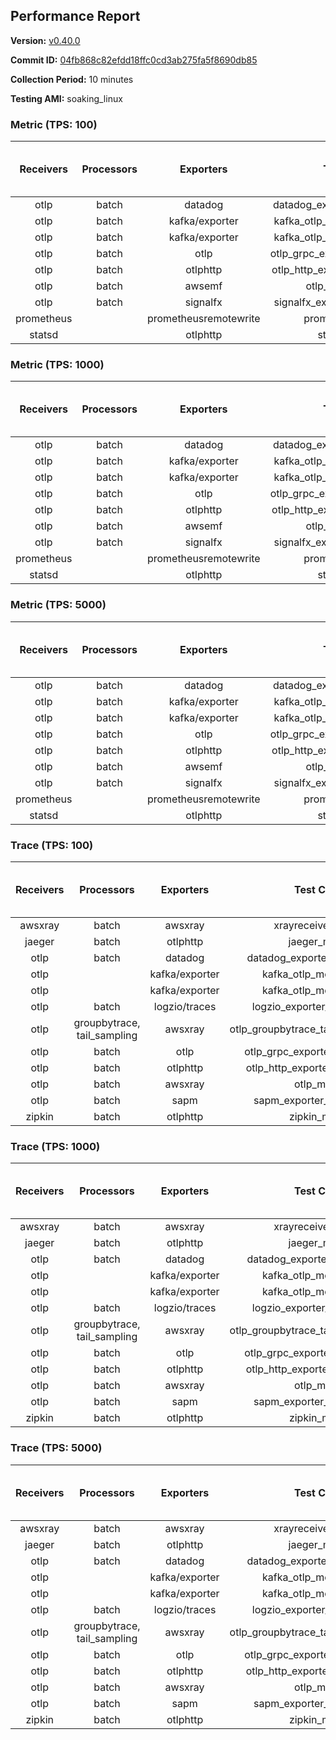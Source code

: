 ## Performance Report

**Version:** [v0.40.0](https://github.com/aws-observability/aws-otel-collector/releases/tag/v0.40.0)

**Commit ID:** [04fb868c82efdd18ffc0cd3ab275fa5f8690db85](https://github.com/aws-observability/aws-otel-collector/commit/04fb868c82efdd18ffc0cd3ab275fa5f8690db85)

**Collection Period:** 10 minutes

**Testing AMI:** soaking_linux


### Metric (TPS: 100)
| Receivers | Processors | Exporters | Test Case | Data Type | Instance Type | Avg CPU Usage (Percent) | Avg Memory Usage (Megabytes) | Max CPU Usage (Percent) | Max Memory Usage (Megabytes) |
|:---------:|:----------:|:---------:|:---------:|:---------:|:-------------:|:-----------------------:|:----------------------------:|:-----------------------:|:----------------------------:|
| otlp | batch | datadog | datadog_exporter_metric_mock | otlp | m5.2xlarge | 0.47 | 102.20 | 0.60 | 104.91 |
| otlp | batch | kafka/exporter | kafka_otlp_metric_mock_2_8_1 | otlp | m5.2xlarge | 1.54 | 106.86 | 2.50 | 108.63 |
| otlp | batch | kafka/exporter | kafka_otlp_metric_mock_3_2_0 | otlp | m5.2xlarge | 0.20 | 100.65 | 0.40 | 102.84 |
| otlp | batch | otlp | otlp_grpc_exporter_metric_mock | otlp | m5.2xlarge | 0.18 | 94.67 | 0.30 | 97.15 |
| otlp | batch | otlphttp | otlp_http_exporter_metric_mock | otlp | m5.2xlarge | 0.22 | 103.49 | 0.40 | 106.39 |
| otlp | batch | awsemf | otlp_metric_mock | otlp | m5.2xlarge | 0.40 | 98.03 | 0.60 | 98.94 |
| otlp | batch | signalfx | signalfx_exporter_metric_mock | otlp | m5.2xlarge | 0.24 | 104.91 | 0.40 | 107.75 |
| prometheus |  | prometheusremotewrite | prometheus_mock | prometheus | m5.2xlarge | 0.08 | 100.60 | 0.20 | 101.46 |
| statsd |  | otlphttp | statsd_mock | statsd | m5.2xlarge | 0.01 | 82.98 | 0.10 | 84.50 |

### Metric (TPS: 1000)
| Receivers | Processors | Exporters | Test Case | Data Type | Instance Type | Avg CPU Usage (Percent) | Avg Memory Usage (Megabytes) | Max CPU Usage (Percent) | Max Memory Usage (Megabytes) |
|:---------:|:----------:|:---------:|:---------:|:---------:|:-------------:|:-----------------------:|:----------------------------:|:-----------------------:|:----------------------------:|
| otlp | batch | datadog | datadog_exporter_metric_mock | otlp | m5.2xlarge | 2.15 | 106.11 | 2.50 | 108.40 |
| otlp | batch | kafka/exporter | kafka_otlp_metric_mock_2_8_1 | otlp | m5.2xlarge | 0.51 | 103.25 | 0.60 | 103.87 |
| otlp | batch | kafka/exporter | kafka_otlp_metric_mock_3_2_0 | otlp | m5.2xlarge | 0.60 | 108.87 | 2.30 | 109.89 |
| otlp | batch | otlp | otlp_grpc_exporter_metric_mock | otlp | m5.2xlarge | 0.44 | 96.61 | 0.60 | 98.03 |
| otlp | batch | otlphttp | otlp_http_exporter_metric_mock | otlp | m5.2xlarge | 0.58 | 105.38 | 0.90 | 108.14 |
| otlp | batch | awsemf | otlp_metric_mock | otlp | m5.2xlarge | 1.70 | 102.79 | 1.80 | 104.03 |
| otlp | batch | signalfx | signalfx_exporter_metric_mock | otlp | m5.2xlarge | 0.87 | 106.38 | 1.10 | 108.56 |
| prometheus |  | prometheusremotewrite | prometheus_mock | prometheus | m5.2xlarge | 0.77 | 124.44 | 1.50 | 131.16 |
| statsd |  | otlphttp | statsd_mock | statsd | m5.2xlarge | 0.01 | 82.24 | 0.10 | 82.50 |

### Metric (TPS: 5000)
| Receivers | Processors | Exporters | Test Case | Data Type | Instance Type | Avg CPU Usage (Percent) | Avg Memory Usage (Megabytes) | Max CPU Usage (Percent) | Max Memory Usage (Megabytes) |
|:---------:|:----------:|:---------:|:---------:|:---------:|:-------------:|:-----------------------:|:----------------------------:|:-----------------------:|:----------------------------:|
| otlp | batch | datadog | datadog_exporter_metric_mock | otlp | m5.2xlarge | 10.40 | 122.68 | 11.80 | 128.74 |
| otlp | batch | kafka/exporter | kafka_otlp_metric_mock_2_8_1 | otlp | m5.2xlarge | 11.26 | 121.72 | 13.50 | 124.92 |
| otlp | batch | kafka/exporter | kafka_otlp_metric_mock_3_2_0 | otlp | m5.2xlarge | 12.91 | 121.10 | 13.80 | 125.40 |
| otlp | batch | otlp | otlp_grpc_exporter_metric_mock | otlp | m5.2xlarge | 1.46 | 102.19 | 1.70 | 103.84 |
| otlp | batch | otlphttp | otlp_http_exporter_metric_mock | otlp | m5.2xlarge | 2.09 | 106.89 | 2.40 | 109.93 |
| otlp | batch | awsemf | otlp_metric_mock | otlp | m5.2xlarge | 8.18 | 114.18 | 9.20 | 116.72 |
| otlp | batch | signalfx | signalfx_exporter_metric_mock | otlp | m5.2xlarge | 3.91 | 107.69 | 4.20 | 112.55 |
| prometheus |  | prometheusremotewrite | prometheus_mock | prometheus | m5.2xlarge | 4.93 | 237.06 | 8.50 | 263.65 |
| statsd |  | otlphttp | statsd_mock | statsd | m5.2xlarge | 0.01 | 83.67 | 0.10 | 84.80 |

### Trace (TPS: 100)
| Receivers | Processors | Exporters | Test Case | Data Type | Instance Type | Avg CPU Usage (Percent) | Avg Memory Usage (Megabytes) | Max CPU Usage (Percent) | Max Memory Usage (Megabytes) |
|:---------:|:----------:|:---------:|:---------:|:---------:|:-------------:|:-----------------------:|:----------------------------:|:-----------------------:|:----------------------------:|
| awsxray | batch | awsxray | xrayreceiver_mock | xray | m5.2xlarge | 4.00 | 98.22 | 4.60 | 99.20 |
| jaeger | batch | otlphttp | jaeger_mock | jaeger | m5.2xlarge | 0.04 | 82.29 | 0.10 | 83.24 |
| otlp | batch | datadog | datadog_exporter_trace_mock | otlp | m5.2xlarge | 0.06 | 85.86 | 0.20 | 86.54 |
| otlp |  | kafka/exporter | kafka_otlp_mock_2_8_1 | otlp | m5.2xlarge | 0.06 | 88.80 | 0.20 | 91.03 |
| otlp |  | kafka/exporter | kafka_otlp_mock_3_2_0 | otlp | m5.2xlarge | 0.11 | 89.70 | 0.30 | 91.23 |
| otlp | batch | logzio/traces | logzio_exporter_trace_mock | otlp | m5.2xlarge | 0.04 | 83.22 | 0.20 | 84.47 |
| otlp | groupbytrace, tail_sampling | awsxray | otlp_groupbytrace_tailsampling_mock | otlp | m5.2xlarge | 0.03 | 85.74 | 0.20 | 87.10 |
| otlp | batch | otlp | otlp_grpc_exporter_trace_mock | otlp | m5.2xlarge | 0.04 | 83.71 | 0.20 | 84.59 |
| otlp | batch | otlphttp | otlp_http_exporter_trace_mock | otlp | m5.2xlarge | 0.04 | 84.60 | 0.20 | 85.69 |
| otlp | batch | awsxray | otlp_mock | otlp | m5.2xlarge | 0.04 | 81.97 | 0.10 | 83.17 |
| otlp | batch | sapm | sapm_exporter_trace_mock | otlp | m5.2xlarge | 0.03 | 83.31 | 0.20 | 84.66 |
| zipkin | batch | otlphttp | zipkin_mock | zipkin | m5.2xlarge | 0.04 | 82.57 | 0.20 | 83.76 |

### Trace (TPS: 1000)
| Receivers | Processors | Exporters | Test Case | Data Type | Instance Type | Avg CPU Usage (Percent) | Avg Memory Usage (Megabytes) | Max CPU Usage (Percent) | Max Memory Usage (Megabytes) |
|:---------:|:----------:|:---------:|:---------:|:---------:|:-------------:|:-----------------------:|:----------------------------:|:-----------------------:|:----------------------------:|
| awsxray | batch | awsxray | xrayreceiver_mock | xray | m5.2xlarge | 18.63 | 102.66 | 20.30 | 104.63 |
| jaeger | batch | otlphttp | jaeger_mock | jaeger | m5.2xlarge | 0.04 | 84.43 | 0.20 | 85.01 |
| otlp | batch | datadog | datadog_exporter_trace_mock | otlp | m5.2xlarge | 0.05 | 87.88 | 0.20 | 88.63 |
| otlp |  | kafka/exporter | kafka_otlp_mock_2_8_1 | otlp | m5.2xlarge | 0.18 | 89.23 | 0.40 | 90.49 |
| otlp |  | kafka/exporter | kafka_otlp_mock_3_2_0 | otlp | m5.2xlarge | 0.06 | 89.66 | 0.20 | 91.84 |
| otlp | batch | logzio/traces | logzio_exporter_trace_mock | otlp | m5.2xlarge | 0.04 | 82.91 | 0.10 | 84.18 |
| otlp | groupbytrace, tail_sampling | awsxray | otlp_groupbytrace_tailsampling_mock | otlp | m5.2xlarge | 0.03 | 84.28 | 0.10 | 85.18 |
| otlp | batch | otlp | otlp_grpc_exporter_trace_mock | otlp | m5.2xlarge | 0.04 | 83.39 | 0.10 | 83.69 |
| otlp | batch | otlphttp | otlp_http_exporter_trace_mock | otlp | m5.2xlarge | 0.04 | 82.52 | 0.20 | 84.10 |
| otlp | batch | awsxray | otlp_mock | otlp | m5.2xlarge | 0.04 | 84.03 | 0.10 | 84.50 |
| otlp | batch | sapm | sapm_exporter_trace_mock | otlp | m5.2xlarge | 0.04 | 84.67 | 0.20 | 85.35 |
| zipkin | batch | otlphttp | zipkin_mock | zipkin | m5.2xlarge | 0.04 | 83.63 | 0.20 | 84.28 |

### Trace (TPS: 5000)
| Receivers | Processors | Exporters | Test Case | Data Type | Instance Type | Avg CPU Usage (Percent) | Avg Memory Usage (Megabytes) | Max CPU Usage (Percent) | Max Memory Usage (Megabytes) |
|:---------:|:----------:|:---------:|:---------:|:---------:|:-------------:|:-----------------------:|:----------------------------:|:-----------------------:|:----------------------------:|
| awsxray | batch | awsxray | xrayreceiver_mock | xray | m5.2xlarge | 26.18 | 113.76 | 27.80 | 118.98 |
| jaeger | batch | otlphttp | jaeger_mock | jaeger | m5.2xlarge | 0.04 | 84.50 | 0.20 | 84.86 |
| otlp | batch | datadog | datadog_exporter_trace_mock | otlp | m5.2xlarge | 0.05 | 88.12 | 0.20 | 89.05 |
| otlp |  | kafka/exporter | kafka_otlp_mock_2_8_1 | otlp | m5.2xlarge | 0.05 | 87.81 | 0.20 | 90.19 |
| otlp |  | kafka/exporter | kafka_otlp_mock_3_2_0 | otlp | m5.2xlarge | 0.19 | 89.21 | 0.30 | 90.87 |
| otlp | batch | logzio/traces | logzio_exporter_trace_mock | otlp | m5.2xlarge | 0.04 | 82.41 | 0.10 | 82.95 |
| otlp | groupbytrace, tail_sampling | awsxray | otlp_groupbytrace_tailsampling_mock | otlp | m5.2xlarge | 0.03 | 84.19 | 0.10 | 85.29 |
| otlp | batch | otlp | otlp_grpc_exporter_trace_mock | otlp | m5.2xlarge | 0.03 | 83.20 | 0.10 | 84.53 |
| otlp | batch | otlphttp | otlp_http_exporter_trace_mock | otlp | m5.2xlarge | 0.03 | 83.27 | 0.20 | 84.71 |
| otlp | batch | awsxray | otlp_mock | otlp | m5.2xlarge | 0.04 | 82.84 | 0.20 | 83.81 |
| otlp | batch | sapm | sapm_exporter_trace_mock | otlp | m5.2xlarge | 0.03 | 82.35 | 0.20 | 83.16 |
| zipkin | batch | otlphttp | zipkin_mock | zipkin | m5.2xlarge | 0.04 | 84.28 | 0.20 | 84.88 |
